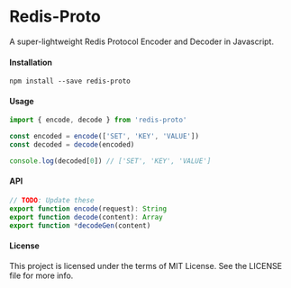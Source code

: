 Redis-Proto
==========

A super-lightweight Redis Protocol Encoder and Decoder in Javascript.

#### Installation

```
npm install --save redis-proto
```

#### Usage

```js
import { encode, decode } from 'redis-proto'

const encoded = encode(['SET', 'KEY', 'VALUE'])
const decoded = decode(encoded)

console.log(decoded[0]) // ['SET', 'KEY', 'VALUE']
```


#### API

```js
// TODO: Update these
export function encode(request): String
export function decode(content): Array
export function *decodeGen(content)

```

#### License
This project is licensed under the terms of MIT License. See the LICENSE file for more info.
